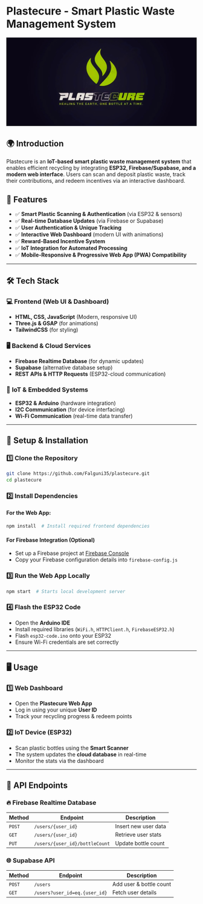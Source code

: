 # Plastecure - Smart Plastic Waste Management System

![Plastecure Banner](https://github.com/Falguni35/plastecure/blob/main/assets/logo_clean.jpg)

## 🌍 Introduction

Plastecure is an **IoT-based smart plastic waste management system** that enables efficient recycling by integrating **ESP32, Firebase/Supabase, and a modern web interface**. Users can scan and deposit plastic waste, track their contributions, and redeem incentives via an interactive dashboard.

## 🚀 Features

- ✅ **Smart Plastic Scanning & Authentication** (via ESP32 & sensors)
- ✅ **Real-time Database Updates** (via Firebase or Supabase)
- ✅ **User Authentication & Unique Tracking**
- ✅ **Interactive Web Dashboard** (modern UI with animations)
- ✅ **Reward-Based Incentive System**
- ✅ **IoT Integration for Automated Processing**
- ✅ **Mobile-Responsive & Progressive Web App (PWA) Compatibility**

---

## 🛠️ Tech Stack

### 💻 **Frontend (Web UI & Dashboard)**

- **HTML, CSS, JavaScript** (Modern, responsive UI)
- **Three.js & GSAP** (for animations)
- **TailwindCSS** (for styling)

### 🖥️ **Backend & Cloud Services**

- **Firebase Realtime Database** (for dynamic updates)
- **Supabase** (alternative database setup)
- **REST APIs & HTTP Requests** (ESP32-cloud communication)

### 🔌 **IoT & Embedded Systems**

- **ESP32 & Arduino** (hardware integration)
- **I2C Communication** (for device interfacing)
- **Wi-Fi Communication** (real-time data transfer)

---

## 🔧 Setup & Installation

### 1️⃣ **Clone the Repository**

```bash
git clone https://github.com/Falguni35/plastecure.git
cd plastecure
```

### 2️⃣ **Install Dependencies**

#### **For the Web App:**

```bash
npm install  # Install required frontend dependencies
```

#### **For Firebase Integration (Optional)**

- Set up a Firebase project at [Firebase Console](https://console.firebase.google.com/)
- Copy your Firebase configuration details into `firebase-config.js`

### 3️⃣ **Run the Web App Locally**

```bash
npm start  # Starts local development server
```

### 4️⃣ **Flash the ESP32 Code**

- Open the **Arduino IDE**
- Install required libraries (`WiFi.h`, `HTTPClient.h`, `FirebaseESP32.h`)
- Flash `esp32-code.ino` onto your ESP32  
- Ensure Wi-Fi credentials are set correctly  

---

## 🖥️ Usage  

### 1️⃣ **Web Dashboard**

- Open the **Plastecure Web App**
- Log in using your unique **User ID**
- Track your recycling progress & redeem points  

### 2️⃣ **IoT Device (ESP32)**

- Scan plastic bottles using the **Smart Scanner**  
- The system updates the **cloud database** in real-time  
- Monitor the stats via the dashboard  

---

## 📜 API Endpoints  

### 🔥 **Firebase Realtime Database**  

| Method | Endpoint | Description |
|--------|---------|-------------|
| `POST` | `/users/{user_id}` | Insert new user data |
| `GET`  | `/users/{user_id}` | Retrieve user stats |
| `PUT`  | `/users/{user_id}/bottleCount` | Update bottle count |

### 🌐 **Supabase API**  

| Method | Endpoint | Description |
|--------|---------|-------------|
| `POST` | `/users` | Add user & bottle count |
| `GET`  | `/users?user_id=eq.{user_id}` | Fetch user details |
